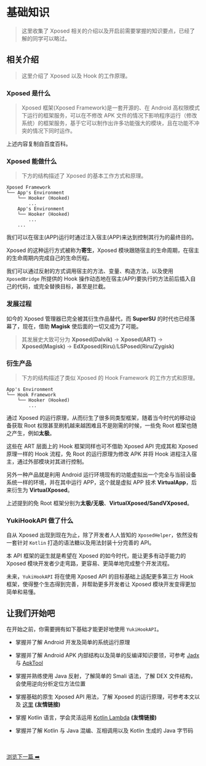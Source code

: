 # 基础知识

> 这里收集了 Xposed 相关的介绍以及开启前需要掌握的知识要点，已经了解的同学可以略过。

## 相关介绍

> 这里介绍了 Xposed 以及 Hook 的工作原理。

### Xposed 是什么

> Xposed 框架(Xposed Framework)是一套开源的、在 Android 高权限模式下运行的框架服务，可以在不修改 APK 文件的情况下影响程序运行（修改系统）的框架服务，基于它可以制作出许多功能强大的模块，且在功能不冲突的情况下同时运作。

上述内容复制自百度百科。

### Xposed 能做什么

> 下方的结构描述了 Xposed 的基本工作方式和原理。

```
Xposed Framework
└── App's Environment
    └── Hooker (Hooked)
        ...
    App's Environment
    └── Hooker (Hooked)
        ...
    ...
```

我们可以在宿主(APP)运行时通过注入宿主(APP)来达到控制其行为的最终目的。

Xposed 的这种运行方式被称为**寄生**，Xposed 模块跟随宿主的生命周期，在宿主的生命周期内完成自己的生命历程。

我们可以通过反射的方式调用宿主的方法、变量、构造方法，以及使用 `XposedBridge` 所提供的 Hook 操作动态地在宿主(APP)要执行的方法前后插入自己的代码，或完全替换目标，甚至是拦截。

### 发展过程

如今的 Xposed 管理器已完全被其衍生作品替代，而 **SuperSU** 的时代也已经落幕了，现在，借助 **Magisk** 使后面的一切又成为了可能。

> 其发展史大致可分为 **Xposed(Dalvik)** → **Xposed(ART)** → **Xposed(Magisk)** → **EdXposed(Riru)**/**LSPosed(Riru/Zygisk)**

### 衍生产品

> 下方的结构描述了类似 Xposed 的 Hook Framework 的工作方式和原理。

```
App's Environment
└── Hook Framework
    └── Hooker (Hooked)
        ...
```

通过 Xposed 的运行原理，从而衍生了很多同类型框架，随着当今时代的移动设备获取 Root 权限甚至刷机越来越困难且不是刚需的时候，一些免 Root 框架也随之产生，例如**太极**。

这些在 ART 层面上的 Hook 框架同样也可不借助 Xposed API 完成其和 Xposed 原理一样的 Hook 流程，免 Root 的运行原理为修改 APK 并将 Hook 进程注入宿主，通过外部模块对其进行控制。

另外一种产品就是利用 Android 运行环境现有的功能虚拟出一个完全与当前设备系统一样的环境，并在其中运行 APP，这个就是虚拟 APP 技术 **VirtualApp**，后来衍生为 **VirtualXposed**。

上述提到的免 Root 框架分别为**太极/无极**、**VirtualXposed/SandVXposed**。

### YukiHookAPI 做了什么

自从 Xposed 出现到现在为止，除了开发者人人皆知的 `XposedHelper`，依然没有一套针对 `Kotlin` 打造的语法糖以及用法封装十分完善的 API。

本 API 框架的诞生就是希望在 Xposed 的如今时代，能让更多有动手能力的 Xposed 模块开发者少走弯路，更容易、更简单地完成整个开发流程。

未来，`YukiHookAPI` 将在使用 Xposed API 的目标基础上适配更多第三方 Hook 框架，使得整个生态得到完善，并帮助更多开发者让 Xposed 模块开发变得更加简单和易懂。

## 让我们开始吧

在开始之前，你需要拥有如下基础才能更好地使用 `YukiHookAPI`。

- 掌握并了解 Android 开发及简单的系统运行原理

- 掌握并了解 Android APK 内部结构以及简单的反编译知识要领，可参考 [Jadx](https://github.com/skylot/jadx) 与 [ApkTool](https://github.com/iBotPeaches/Apktool)

- 掌握并熟练使用 Java 反射，了解简单的 Smali 语法，了解 DEX 文件结构，会使用逆向分析定位方法位置

- 掌握基础的原生 Xposed API 用法，了解 Xposed 的运行原理，可参考本文以及 [这里](https://blog.ketal.icu/2022/01/13/Xposed%E6%A8%A1%E5%9D%97%E5%BC%80%E5%8F%91%E5%85%A5%E9%97%A8%E4%BF%9D%E5%A7%86%E7%BA%A7%E6%95%99%E7%A8%8B) **(友情链接)**

- 掌握 Kotlin 语言，学会灵活运用 [Kotlin Lambda](https://blog.ketal.icu/2022/01/01/kotlin-lambda%E5%85%A5%E9%97%A8/) **(友情链接)**

- 掌握并了解 Kotlin 与 Java 混编、互相调用以及 Kotlin 生成的 Java 字节码

<br/><br/>
[浏览下一篇 ➡️](guide/quick-start.md)